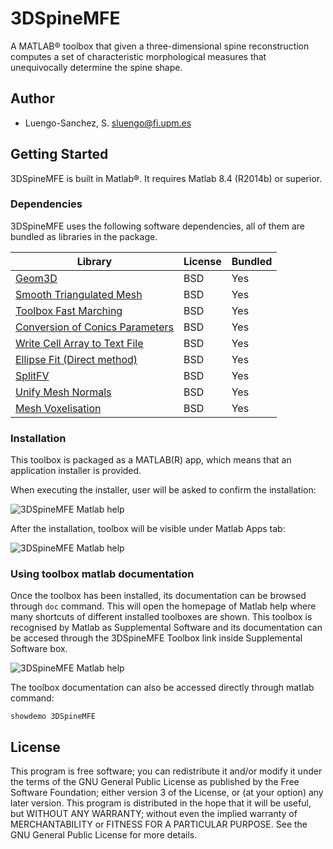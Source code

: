 # 3DSpineMFE

A MATLAB&reg; toolbox that given a three-dimensional spine reconstruction computes a set of characteristic morphological measures that unequivocally determine the spine shape.

## Author

- Luengo-Sanchez, S. <sluengo@fi.upm.es>

## Getting Started

3DSpineMFE is built in Matlab&reg;. It requires Matlab 8.4 (R2014b) or superior.

### Dependencies

3DSpineMFE uses the following software dependencies, all of them are bundled as libraries in the package.

| Library | License | Bundled |
|---------|---------|---------|
| [Geom3D](https://es.mathworks.com/matlabcentral/fileexchange/24484-geom3d) | BSD | Yes |
| [Smooth Triangulated Mesh](https://es.mathworks.com/matlabcentral/fileexchange/26710-smooth-triangulated-mesh) | BSD | Yes |
| [Toolbox Fast Marching](https://es.mathworks.com/matlabcentral/fileexchange/6110-toolbox-fast-marching) | BSD | Yes |
| [Conversion of Conics Parameters](https://es.mathworks.com/matlabcentral/fileexchange/32105-conversion-of-conics-parameters) | BSD | Yes |
| [Write Cell Array to Text File](https://es.mathworks.com/matlabcentral/fileexchange/25387-write-cell-array-to-text-file) | BSD | Yes |
| [Ellipse Fit (Direct method)](https://es.mathworks.com/matlabcentral/fileexchange/22684-ellipse-fit--direct-method-) | BSD | Yes |
| [SplitFV](https://es.mathworks.com/matlabcentral/fileexchange/27667-splitfv-split-a-mesh) | BSD | Yes |
| [Unify Mesh Normals](https://es.mathworks.com/matlabcentral/fileexchange/43013-unifymeshnormals) | BSD | Yes |
| [Mesh Voxelisation](https://es.mathworks.com/matlabcentral/fileexchange/27390-mesh-voxelisation) | BSD | Yes |

### Installation

This toolbox is packaged as a MATLAB(R) app, which means that an application installer is provided.

When executing the installer, user will be asked to confirm the installation:

![3DSpineMFE Matlab help](http://i.imgur.com/3nrm4Bj.png)

After the installation, toolbox will be visible under Matlab Apps tab:

![3DSpineMFE Matlab help](http://i.imgur.com/eJ8LYHt.png)

### Using toolbox matlab documentation

Once the toolbox has been installed, its documentation can be browsed through `doc` command. This will open the homepage of Matlab help where many shortcuts of different installed toolboxes are shown. This toolbox is recognised by Matlab as Supplemental Software and its documentation can be accesed through the 3DSpineMFE Toolbox link inside Supplemental Software box.

![3DSpineMFE Matlab help](http://i.imgur.com/ARL1Lsa.png)

The toolbox documentation can also be accessed directly through matlab command:

```
showdemo 3DSpineMFE
```

## License

This program is free software; you can redistribute it and/or modify it under the terms of the GNU General Public License as published by the Free Software Foundation; either version 3 of the License, or (at your option) any later version.
This program is distributed in the hope that it will be useful, but WITHOUT ANY WARRANTY; without even the implied warranty of MERCHANTABILITY or FITNESS FOR A PARTICULAR PURPOSE. See the GNU General Public License for more details.
